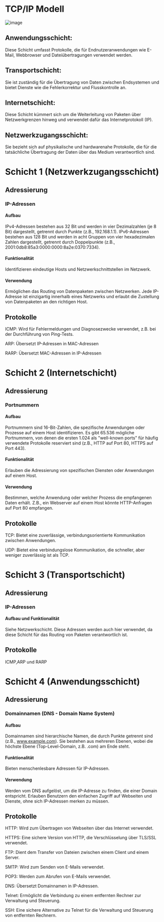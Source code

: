 # TCP/IP Modell
![image](https://github.com/JimHefti/Netzwerkgrundlagen/assets/160615771/adfb3700-3261-42d1-a60c-bc3523aafaaa)

## Anwendungsschicht: 
Diese Schicht umfasst Protokolle, die für Endnutzeranwendungen wie E-Mail, Webbrowser und Dateiübertragungen verwendet werden.
## Transportschicht: 
Sie ist zuständig für die Übertragung von Daten zwischen Endsystemen und bietet Dienste wie die Fehlerkorrektur und Flusskontrolle an.
## Internetschicht: 
Diese Schicht kümmert sich um die Weiterleitung von Paketen über Netzwerkgrenzen hinweg und verwendet dafür das Internetprotokoll (IP).
## Netzwerkzugangsschicht: 
Sie bezieht sich auf physikalische und hardwarenahe Protokolle, die für die tatsächliche Übertragung der Daten über das Medium verantwortlich sind.




# Schicht 1 (Netzwerkzugangsschicht)
## Adressierung
### IP-Adressen
#### Aufbau
IPv4-Adressen bestehen aus 32 Bit und werden in vier Dezimalzahlen (je 8 Bit) dargestellt, getrennt durch Punkte (z.B., 192.168.1.1). IPv6-Adressen bestehen aus 128 Bit und werden in acht Gruppen von vier hexadezimalen Zahlen dargestellt, getrennt durch Doppelpunkte (z.B., 2001:0db8:85a3:0000:0000:8a2e:0370:7334).

#### Funktionalität
Identifizieren eindeutige Hosts und Netzwerkschnittstellen im Netzwerk.

#### Verwendung
Ermöglichen das Routing von Datenpaketen zwischen Netzwerken. Jede IP-Adresse ist einzigartig innerhalb eines Netzwerks und erlaubt die Zustellung von Datenpaketen an den richtigen Host.

## Protokolle
ICMP: Wird für Fehlermeldungen und Diagnosezwecke verwendet, z.B. bei der Durchführung von Ping-Tests.

ARP: Übersetzt IP-Adressen in MAC-Adressen

RARP: Übersetzt MAC-Adressen in IP-Adressen

# Schicht 2 (Internetschicht)
## Adressierung
### Portnummern

#### Aufbau
Portnummern sind 16-Bit-Zahlen, die spezifische Anwendungen oder Prozesse auf einem Host identifizieren. Es gibt 65.536 mögliche Portnummern, von denen die ersten 1.024 als "well-known ports" für häufig verwendete Protokolle reserviert sind (z.B., HTTP auf Port 80, HTTPS auf Port 443).

#### Funktionalität
Erlauben die Adressierung von spezifischen Diensten oder Anwendungen auf einem Host.

#### Verwendung
Bestimmen, welche Anwendung oder welcher Prozess die empfangenen Daten erhält. Z.B., ein Webserver auf einem Host könnte HTTP-Anfragen auf Port 80 empfangen.

## Protokolle
TCP: Bietet eine zuverlässige, verbindungsorientierte Kommunikation zwischen Anwendungen.

UDP: Bietet eine verbindungslose Kommunikation, die schneller, aber weniger zuverlässig ist als TCP.

# Schicht 3 (Transportschicht)
## Adressierung
### IP-Adressen
#### Aufbau und Funktionalität
Siehe Netzwerkschicht. Diese Adressen werden auch hier verwendet, da diese Schicht für das Routing von Paketen verantwortlich ist.
## Protokolle
ICMP,ARP und RARP


# Schicht 4 (Anwendungsschicht)
## Adressierung
### Domainnamen (DNS - Domain Name System)
#### Aufbau
Domainnamen sind hierarchische Namen, die durch Punkte getrennt sind (z.B., www.example.com). Sie bestehen aus mehreren Ebenen, wobei die höchste Ebene (Top-Level-Domain, z.B. .com) am Ende steht.
#### Funktionalität
Bieten menschenlesbare Adressen für IP-Adressen.
#### Verwendung
Werden vom DNS aufgelöst, um die IP-Adresse zu finden, die einer Domain entspricht. Erlauben Benutzern den einfachen Zugriff auf Webseiten und Dienste, ohne sich IP-Adressen merken zu müssen.

## Protokolle
HTTP: Wird zum Übertragen von Webseiten über das Internet verwendet.

HTTPS: Eine sichere Version von HTTP, die Verschlüsselung über TLS/SSL verwendet.

FTP: Dient dem Transfer von Dateien zwischen einem Client und einem Server.

SMTP: Wird zum Senden von E-Mails verwendet.

POP3: Werden zum Abrufen von E-Mails verwendet.

DNS: Übersetzt Domainnamen in IP-Adressen.

Telnet: Ermöglicht die Verbindung zu einem entfernten Rechner zur Verwaltung und Steuerung.

SSH: Eine sichere Alternative zu Telnet für die Verwaltung und Steuerung von entfernten Rechnern.







